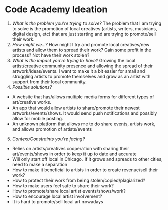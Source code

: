 # Code Academy Ideation

1. _What is the problem you're trying to solve?_
  The problem that I am trying to solve is the promotion of local creatives (artists, writers, musicians, digital design, etc) that are just starting and are trying to promote/sell their work.
2. _How might we...?_
  How might I try and promote local creatives/new artists and allow them to spread their work? Gain some profit in the process? Not have their work stolen?
3. _What is the impact you're trying to have?_
  Growing the local artist/creative community presence and allowing the spread of their artwork/ideas/events. I want to make it a bit easier for small and struggling artists to promote themselves and grow as an artist with support from their local community.
4. _Possible solutions?_
  - A website that has/allows multiple media forms for different types of art/creative works.
  - An app that would allow artists to share/promote their newest artworks/events/shows. It would send push notifications and possibly allow for mobile posting.
  - An unknown platform that allows me to do share events, artists work, and allows promotion of artists/events
5. _Context/Constraints you're facing?_
  - Relies on artists/creatives cooperation with sharing their art/events/shows in order to keep it up to date and accurate
  - Will only start off local in Chicago. If it grows and spreads to other cities, need to make a separation
  - How to make it beneficial to artists in order to create revenue/sell their work?
  - How to protect their work from being stolen/copied/plagiarized?
  - How to make users feel safe to share their work?
  - How to promote/share local artist events/shows/work?
  - How to encourage local artist involvement?
  - It is hard to promote/sell local art nowadays
